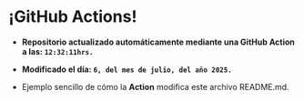 # ¡GitHub Actions!
* **Repositorio actualizado automáticamente mediante una GitHub Action a las: `12:32:11hrs.`**
* **Modificado el día: `6, del mes de julio, del año 2025.`**

* Ejemplo sencillo de cómo la **Action** modifica este archivo README.md.
